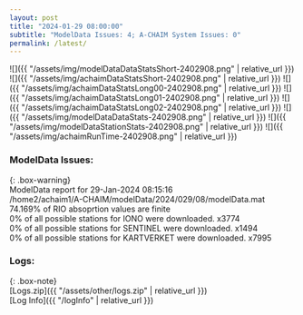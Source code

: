 ```yaml
---
layout: post
title: "2024-01-29 08:00:00"
subtitle: "ModelData Issues: 4; A-CHAIM System Issues: 0"
permalink: /latest/
---
```


![]({{ "/assets/img/modelDataDataStatsShort-2402908.png" | relative_url }})
![]({{ "/assets/img/achaimDataStatsShort-2402908.png" | relative_url }})
![]({{ "/assets/img/achaimDataStatsLong00-2402908.png" | relative_url }})
![]({{ "/assets/img/achaimDataStatsLong01-2402908.png" | relative_url }})
![]({{ "/assets/img/achaimDataStatsLong02-2402908.png" | relative_url }})
![]({{ "/assets/img/modelDataDataStats-2402908.png" | relative_url }})
![]({{ "/assets/img/modelDataStationStats-2402908.png" | relative_url }})
![]({{ "/assets/img/achaimRunTime-2402908.png" | relative_url }})


### ModelData Issues:  
  
{: .box-warning}  
 ModelData report for 29-Jan-2024 08:15:16   
 /home2/achaim1/A-CHAIM/modelData/2024/029/08/modelData.mat   
 74.169% of RIO absoprtion values are finite   
 0% of all possible stations for IONO were downloaded. x3774   
 0% of all possible stations for SENTINEL were downloaded. x1494   
 0% of all possible stations for KARTVERKET were downloaded. x7995   
  


### Logs:  
  
{: .box-note}  
[Logs.zip]({{ "/assets/other/logs.zip" | relative_url }})  
[Log Info]({{ "/logInfo" | relative_url }})  
